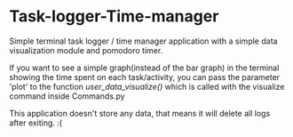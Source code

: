 # Task-logger-Time-manager
Simple terminal task logger / time manager application with a simple data visualization module and pomodoro timer.

If you want to see a simple graph(instead of the bar graph) in the terminal showing the time spent on each task/activity, you can pass the parameter 'plot' to the function *user_data_visualize()*
which is called with the visualize command inside Commands.py

This application doesn't store any data, that means it will delete all logs after exiting. :(

